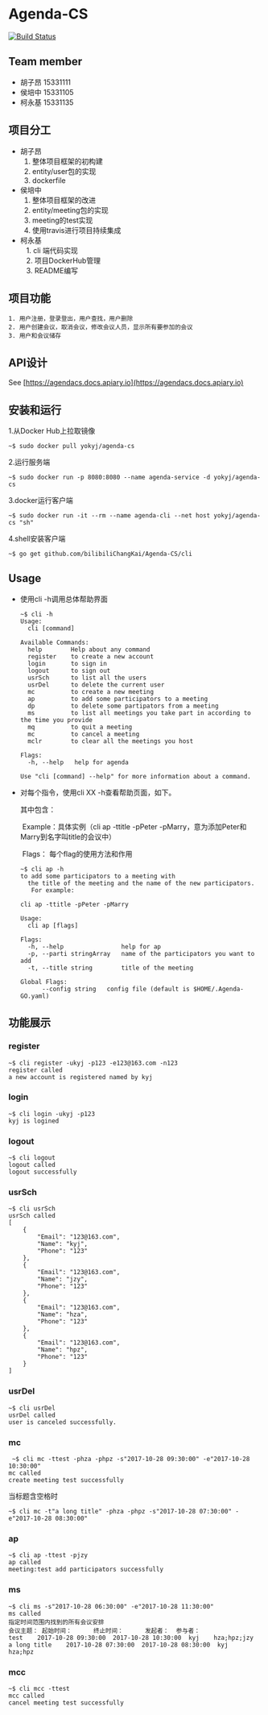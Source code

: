 # Agenda-CS

[![Build Status](https://travis-ci.org/bilibiliChangKai/Agenda-CS.svg?branch=master)](https://travis-ci.org/bilibiliChangKai/Agenda-CS)

## Team member
- 胡子昂 15331111
- 侯培中 15331105
- 柯永基 15331135

## 项目分工

- 胡子昂
    1. 整体项目框架的初构建
    2. entity/user包的实现
    3. dockerfile
- 侯培中
    1. 整体项目框架的改进  
    2. entity/meeting包的实现  
    3. meeting的test实现  
    4. 使用travis进行项目持续集成
- 柯永基  
    1. cli 端代码实现  
    2. 项目DockerHub管理  
    3. README编写  

## 项目功能

    1. 用户注册，登录登出，用户查找，用户删除
    2. 用户创建会议，取消会议，修改会议人员，显示所有要参加的会议
    3. 用户和会议储存


## API设计
See [https://agendacs.docs.apiary.io](https://agendacs.docs.apiary.io)

## 安装和运行

1.从Docker Hub上拉取镜像

```
~$ sudo docker pull yokyj/agenda-cs
```
2.运行服务端

```
~$ sudo docker run -p 8080:8080 --name agenda-service -d yokyj/agenda-cs
```

3.docker运行客户端

```
~$ sudo docker run -it --rm --name agenda-cli --net host yokyj/agenda-cs "sh"
```
4.shell安装客户端

```
~$ go get github.com/bilibiliChangKai/Agenda-CS/cli
```

## Usage
- 使用cli -h调用总体帮助界面

  ```shell
  ~$ cli -h
  Usage:
    cli [command]

  Available Commands:
    help        Help about any command
    register    to create a new account
    login       to sign in
    logout      to sign out
    usrSch      to list all the users
    usrDel      to delete the current user
    mc          to create a new meeting
    ap          to add some participators to a meeting
    dp          to delete some partipators from a meeting
    ms          to list all meetings you take part in according to the time you provide
    mq          to quit a meeting
    mc          to cancel a meeting
    mclr        to clear all the meetings you host

  Flags:
    -h, --help   help for agenda

  Use "cli [command] --help" for more information about a command.
  ```

- 对每个指令，使用cli XX -h查看帮助页面，如下。

  其中包含：

  ​	Example：具体实例（cli ap -ttitle -pPeter -pMarry，意为添加Peter和Marry到名字叫title的会议中）

  ​	Flags： 每个flag的使用方法和作用

  ```shell
  ~$ cli ap -h
  to add some participators to a meeting with
  	the title of the meeting and the name of the new participators.
  	 For example:

  cli ap -ttitle -pPeter -pMarry

  Usage:
    cli ap [flags]

  Flags:
    -h, --help                help for ap
    -p, --parti stringArray   name of the participators you want to add
    -t, --title string        title of the meeting

  Global Flags:
        --config string   config file (default is $HOME/.Agenda-GO.yaml)
  ```
  
## 功能展示
  
  ### register
```
~$ cli register -ukyj -p123 -e123@163.com -n123
register called
a new account is registered named by kyj
```

  ### login
```
~$ cli login -ukyj -p123
kyj is logined
```

  ### logout
```
~$ cli logout
logout called
logout successfully
```

  ### usrSch
```
~$ cli usrSch
usrSch called
[
    {
        "Email": "123@163.com",
        "Name": "kyj",
        "Phone": "123"
    },
    {
        "Email": "123@163.com",
        "Name": "jzy",
        "Phone": "123"
    },
    {
        "Email": "123@163.com",
        "Name": "hza",
        "Phone": "123"
    },
    {
        "Email": "123@163.com",
        "Name": "hpz",
        "Phone": "123"
    }
]
```
  ### usrDel
```
~$ cli usrDel
usrDel called
user is canceled successfully.
```

  ### mc
```
 ~$ cli mc -ttest -phza -phpz -s"2017-10-28 09:30:00" -e"2017-10-28 10:30:00"
mc called
create meeting test successfully
```
当标题含空格时
```
~$ cli mc -t"a long title" -phza -phpz -s"2017-10-28 07:30:00" -e"2017-10-28 08:30:00"
```
  ### ap
```
~$ cli ap -ttest -pjzy
ap called
meeting:test add participators successfully
```

  ### ms
```
~$ cli ms -s"2017-10-28 06:30:00" -e"2017-10-28 11:30:00" 
ms called
指定时间范围内找到的所有会议安排
会议主题： 起始时间：      终止时间：      发起者：  参与者：      
test    2017-10-28 09:30:00  2017-10-28 10:30:00  kyj    hza;hpz;jzy
a long title    2017-10-28 07:30:00  2017-10-28 08:30:00  kyj    hza;hpz
```

  ### mcc
```
~$ cli mcc -ttest
mcc called
cancel meeting test successfully
```
